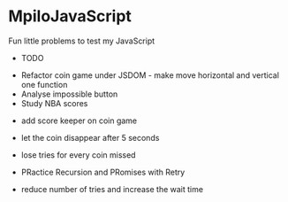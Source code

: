 # MpiloJavaScript

Fun little problems to test my JavaScript

- TODO

* Refactor coin game under JSDOM - make move horizontal and vertical one function
* Analyse impossible button
* Study NBA scores

- add score keeper on coin game
- let the coin disappear after 5 seconds
- lose tries for every coin missed

- PRactice Recursion and PRomises with Retry
- reduce number of tries and increase the wait time
